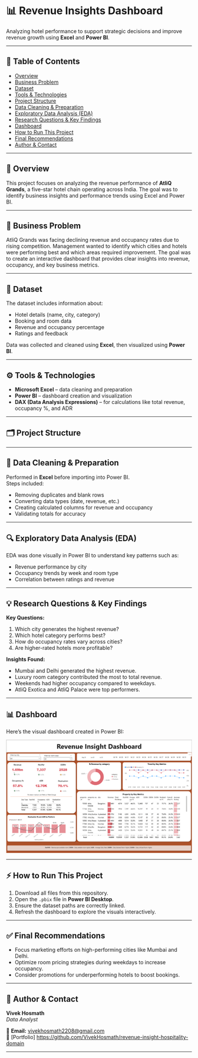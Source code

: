 # 📊 Revenue Insights Dashboard  

Analyzing hotel performance to support strategic decisions and improve revenue growth using **Excel** and **Power BI**.

---

## 📌 Table of Contents
- [Overview](#overview)
- [Business Problem](#business-problem)
- [Dataset](#dataset)
- [Tools & Technologies](#tools--technologies)
- [Project Structure](#project-structure)
- [Data Cleaning & Preparation](#data-cleaning--preparation)
- [Exploratory Data Analysis (EDA)](#exploratory-data-analysis-eda)
- [Research Questions & Key Findings](#research-questions--key-findings)
- [Dashboard](#dashboard)
- [How to Run This Project](#how-to-run-this-project)
- [Final Recommendations](#final-recommendations)
- [Author & Contact](#author--contact)

---

## 🧾 Overview  
This project focuses on analyzing the revenue performance of **AtliQ Grands**, a five-star hotel chain operating across India. The goal was to identify business insights and performance trends using Excel and Power BI.  

---

## 💼 Business Problem  
AtliQ Grands was facing declining revenue and occupancy rates due to rising competition. Management wanted to identify which cities and hotels were performing best and which areas required improvement. The goal was to create an interactive dashboard that provides clear insights into revenue, occupancy, and key business metrics.  

---

## 📁 Dataset  
The dataset includes information about:
- Hotel details (name, city, category)
- Booking and room data
- Revenue and occupancy percentage
- Ratings and feedback  

Data was collected and cleaned using **Excel**, then visualized using **Power BI**.  

---

## ⚙️ Tools & Technologies  
- **Microsoft Excel** – data cleaning and preparation  
- **Power BI** – dashboard creation and visualization  
- **DAX (Data Analysis Expressions)** – for calculations like total revenue, occupancy %, and ADR  

---

## 🗂️ Project Structure  


---

## 🧹 Data Cleaning & Preparation  
Performed in **Excel** before importing into Power BI.  
Steps included:
- Removing duplicates and blank rows  
- Converting data types (date, revenue, etc.)  
- Creating calculated columns for revenue and occupancy  
- Validating totals for accuracy  

---

## 🔍 Exploratory Data Analysis (EDA)  
EDA was done visually in Power BI to understand key patterns such as:
- Revenue performance by city  
- Occupancy trends by week and room type  
- Correlation between ratings and revenue  

---

## 💡 Research Questions & Key Findings  
**Key Questions:**
1. Which city generates the highest revenue?  
2. Which hotel category performs best?  
3. How do occupancy rates vary across cities?  
4. Are higher-rated hotels more profitable?  

**Insights Found:**
- Mumbai and Delhi generated the highest revenue.  
- Luxury room category contributed the most to total revenue.  
- Weekends had higher occupancy compared to weekdays.  
- AtliQ Exotica and AtliQ Palace were top performers.  

---

## 📊 Dashboard  
Here’s the visual dashboard created in Power BI:

![Revenue Insight Dashboard](Dashboard%20Image/Dashboard.png)

---

## ⚡ How to Run This Project  
1. Download all files from this repository.  
2. Open the `.pbix` file in **Power BI Desktop**.  
3. Ensure the dataset paths are correctly linked.  
4. Refresh the dashboard to explore the visuals interactively.  

---

## ✅ Final Recommendations  
- Focus marketing efforts on high-performing cities like Mumbai and Delhi.  
- Optimize room pricing strategies during weekdays to increase occupancy.  
- Consider promotions for underperforming hotels to boost bookings.  

---

## 👤 Author & Contact  
**Vivek Hosmath**  
*Data Analyst*  

📧 **Email:** vivekhosmath2208@gmail.com    
🔗 [Portfolio] https://github.com/VivekHosmath/revenue-insight-hospitality-domain

---
